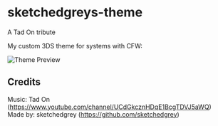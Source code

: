# sketchedgreys-theme
A Tad On tribute  
  
My custom 3DS theme for systems with CFW:  
  
![Theme Preview](https://github.com/sketchedgrey/sketchedgreys-theme/blob/main/bin/sketchedgrey/preview.png)

## Credits
Music: Tad On (https://www.youtube.com/channel/UCdGkcznHDqE1BcgTDVJ5aWQ)  
Made by: sketchedgrey (https://github.com/sketchedgrey)
